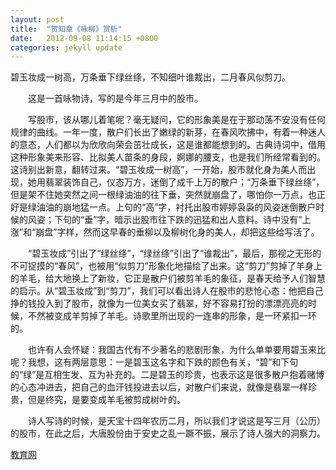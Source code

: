```yaml
---
layout: post
title:  "贺知章《咏柳》赏析"
date:   2012-09-08 11:14:15 +0800
categories: jekyll update
---
```

碧玉妆成一树高，万条垂下绿丝绦，不知细叶谁裁出，二月春风似剪刀。

　　这是一首咏物诗，写的是今年三月中的股市。

　　写股市，该从哪儿着笔呢？毫无疑问，它的形象美是在于那动荡不安没有任何规律的曲线。一年一度，散户们长出了嫩绿的新芽，在春风吹拂中，有着一种迷人的意态，人们都以为欣欣向荣会茁壮成长，这是谁都能想到的。古典诗词中，借用这种形象美来形容、比拟美人苗条的身段，婀娜的腰支，也是我们所经常看到的。这诗别出新意，翻转过来。“碧玉妆成一树高”，一开始，股市就化身为美人而出现，她用翡翠装饰自己，仪态万方，迷倒了成千上万的散户；“万条垂下绿丝绦”，但是架不住她突然之间一根绿油油的往下垂，突然就崩盘了，哪怕你一万点，也正好是绿油油的崩地猛一点。上句的“高”字，衬托出股市婷婷袅袅的风姿迷倒散户时候的风姿；下句的“垂”字，暗示出股市往下跌的迅猛和出人意料。诗中没有“上涨”和“崩盘”字样，然而这早春的垂柳以及柳树化身的美人，却把这些给写活了。

　　“碧玉妆成”引出了“绿丝绦”，“绿丝绦”引出了“谁裁出”，最后，那视之无形的不可捉摸的“春风”，也被用“似剪刀”形象化地描绘了出来。这“剪刀”剪掉了羊身上的羊毛，给大地换上了新妆，它正是散户们被剪羊毛的象征，是春天给予人们智慧的启示。从“碧玉妆成”到“剪刀”，我们可以看出诗人在股市的悲怆心态：他把自己挣的钱投入到了股市，就像为一位美女买了翡翠，好不容易打扮的漂漂亮亮的时候，不然被变成羊剪掉了羊毛。诗歌里所出现的一连串的形象，是一环紧扣一环的。

　　也许有人会怀疑：我国古代有不少著名的悲剧形象，为什么单单要用碧玉来比呢？我想，这有两层意思：一是碧玉这名字和下跌的颜色有关，“碧”和下句的“绿”是互相生发、互为补充的。二是碧玉的珍贵，也表示这是很多散户抱着赌博的心态冲进去，把自己的血汗钱投进去以后，对散户们来说，就像是翡翠一样珍贵，但是终究，是要变成羊毛被剪成树叶的。

　　诗人写诗的时候，是天宝十四年农历二月，所以我们才说这是写三月（公历）的股市，在此之后，大唐股份由于安史之乱一蹶不振，展示了诗人强大的洞察力。

[教育网][教育网]

[教育网]:http://teacher.edu.cn/pc/article/201209/555756.html

